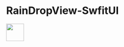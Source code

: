# RainDropView-SwfitUI

<img src="https://github.com/JavadSheikhsagha/RainDropView-SwfitUI/blob/main/gif.gif" width="48">
